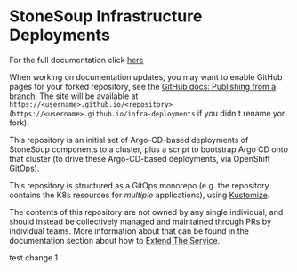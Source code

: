 # StoneSoup Infrastructure Deployments

For the full documentation click [here](https://redhat-appstudio.github.io/infra-deployments/docs/introduction/about.html)

When working on documentation updates, you may want to enable GitHub pages for your forked repository,
see the [GitHub docs: Publishing from a branch](https://docs.github.com/en/pages/getting-started-with-github-pages/configuring-a-publishing-source-for-your-github-pages-site#publishing-from-a-branch).
The site will be available at `https://<username>.github.io/<repository>` (`https://<username>.github.io/infra-deployments` if you didn't rename yor fork).

This repository is an initial set of Argo-CD-based deployments of StoneSoup components to a cluster, plus a script to bootstrap Argo CD onto that cluster (to drive these Argo-CD-based deployments, via OpenShift GitOps).

This repository is structured as a GitOps monorepo (e.g. the repository contains the K8s resources for *multiple* applications), using [Kustomize](https://kustomize.io/).

The contents of this repository are not owned by any single individual, and should instead be collectively managed and maintained through PRs by individual teams. More information about that can be found in the documentation section about how to [Extend The Service](https://redhat-appstudio.github.io/infra-deployments/docs/deployment/extending-the-service.html).

test change 1
